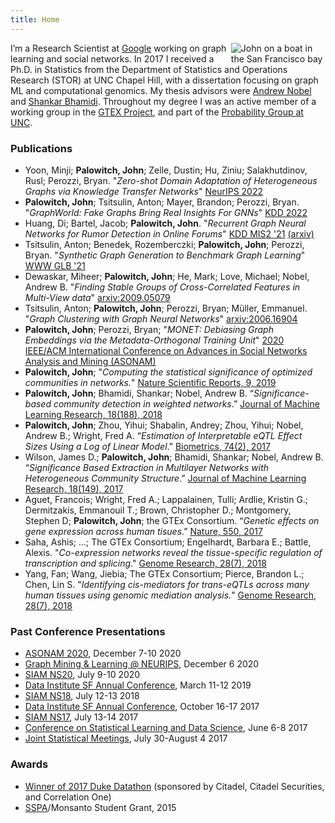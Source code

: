 ```yaml
---
title: Home
---
```


<img src="DSC_3738.JPG" style="max-width:30%;min-width:120px;float:right;" alt="John on a boat in the San Francisco bay" />

I’m a Research Scientist at [Google](http://hooli.com/) working on graph learning and social networks. In 2017 I received a Ph.D. in Statistics from the Department of Statistics and Operations Research (STOR) at UNC Chapel Hill, with a dissertation focusing on graph ML and computational genomics. My thesis advisors were [Andrew Nobel](http://nobel.web.unc.edu/) and [Shankar Bhamidi](http://shankarbhamidi.web.unc.edu/). Throughout my degree I was an active member of a working group in the [GTEX Project](https://commonfund.nih.gov/GTEx), and part of the [Probability Group at UNC](http://probabilitygroup.web.unc.edu/).

### Publications

* Yoon, Minji; __Palowitch, John__; Zelle, Dustin; Hu, Ziniu; Salakhutdinov, Rusl; Perozzi, Bryan. "*Zero-shot Domain Adaptation of Heterogeneous Graphs via Knowledge Transfer Networks*" [NeurIPS 2022](https://proceedings.neurips.cc/paper_files/paper/2022/file/af2bb2b2280d36f8842e440b4e275152-Paper-Conference.pdf)
* __Palowitch, John__; Tsitsulin, Anton; Mayer, Brandon; Perozzi, Bryan. "*GraphWorld: Fake Graphs Bring Real Insights For GNNs*" [KDD 2022](https://dl.acm.org/doi/abs/10.1145/3534678.3539203)
* Huang, Di; Bartel, Jacob; __Palowitch, John__. "*Recurrent Graph Neural Networks for Rumor Detection in Online Forums*" [KDD MIS2 '21](http://claws.cc.gatech.edu/mis2-kdd2021) [(arxiv)](https://arxiv.org/abs/2108.03548)
* Tsitsulin, Anton; Benedek, Rozemberczki; __Palowitch, John__; Perozzi, Bryan. "*Synthetic Graph Generation to Benchmark Graph Learning*" [WWW GLB '21](https://graph-learning-benchmarks.github.io/assets/papers/GLB_Synthetic_Graph_Generation_Benchmark.pdf)
* Dewaskar, Miheer; __Palowitch, John__; He, Mark; Love, Michael; Nobel, Andrew B. "*Finding Stable Groups of Cross-Correlated Features in Multi-View data*" [arxiv:2009.05079](https://arxiv.org/pdf/2009.05079.pdf)
* Tsitsulin, Anton; __Palowitch, John__; Perozzi, Bryan; Müller, Emmanuel. "*Graph Clustering with Graph Neural Networks*" [arxiv:2006.16904](https://arxiv.org/abs/2006.16904)
* __Palowitch, John__; Perozzi, Bryan; "*MONET: Debiasing Graph Embeddings via the Metadata-Orthogonal Training Unit*" [2020 IEEE/ACM International Conference on Advances in Social Networks Analysis and Mining (ASONAM)](https://ieeexplore.ieee.org/abstract/document/9381348)
* __Palowitch, John__; "*Computing the statistical significance of optimized communities in networks.*" [Nature Scientific Reports, 9, 2019](https://www.nature.com/articles/s41598-019-54708-8)
* __Palowitch, John__; Bhamidi, Shankar; Nobel, Andrew B. “*Significance-based community detection in weighted networks*.” [Journal of Machine Learning Research, 18(188), 2018](http://www.jmlr.org/papers/v18/17-377.html)
* __Palowitch, John__; Zhou, Yihui; Shabalin, Andrey; Zhou, Yihui; Nobel, Andrew B.; Wright, Fred A. “*Estimation of Interpretable eQTL Effect Sizes Using a Log of Linear Model*.” [Biometrics, 74(2), 2017](https://onlinelibrary.wiley.com/doi/abs/10.1111/biom.12810)
* Wilson, James D.; __Palowitch, John__; Bhamidi, Shankar; Nobel, Andrew B. “*Significance Based Extraction in Multilayer Networks with Heterogeneous Community Structure*.” [Journal of Machine Learning Research, 18(149), 2017](http://www.jmlr.org/papers/v18/16-645.html)
* Aguet, Francois; Wright, Fred A.; Lappalainen, Tulli; Ardlie, Kristin G.; Dermitzakis, Emmanouil T.; Brown, Christopher D.; Montgomery, Stephen D; __Palowitch, John__; the GTEx Consortium. “*Genetic effects on gene expression across human tisues*.” [Nature, 550, 2017](https://www.nature.com/articles/nature24277)
* Saha, Ashis; ...; The GTEx Consortium; Engelhardt, Barbara E.; Battle, Alexis. "*Co-expression networks reveal the tissue-specific regulation of transcription and splicing*." [Genome Research, 28(7), 2018](https://genome.cshlp.org/content/early/2017/10/06/gr.216721.116.abstract)
* Yang, Fan; Wang, Jiebia; The GTEx Consortium; Pierce, Brandon L.; Chen, Lin S. "*Identifying cis-mediators for trans-eQTLs across many human tissues using genomic mediation analysis.*" [Genome Research, 28(7), 2018](https://genome.cshlp.org/content/27/11/1859)

### Past Conference Presentations
* [ASONAM 2020](http://asonam.cpsc.ucalgary.ca/2020/), December 7-10 2020
* [Graph Mining & Learning @ NEURIPS](https://gm-neurips-2020.github.io/), December 6 2020
* [SIAM NS20](https://www.siam.org/conferences/cm/conference/ns20), July 9-10 2020
* [Data Institute SF Annual Conference](http://www.sfdatainstitute.org/conference.html), March 11-12 2019
* [SIAM NS18](https://www.siam.org/meetings/ns18/), July 12-13 2018
* [Data Institute SF Annual Conference](http://www.sfdatainstitute.org/conference.html), October 16-17 2017
* [SIAM NS17](http://www.siam.org/meetings/ns17/), July 13-14 2017
* [Conference on Statistical Learning and Data Science](http://www.unc.edu/~yfliu/sldm2016/index.html), June 6-8 2017
* [Joint Statistical Meetings](https://www.amstat.org/meetings/jsm/2016/), July 30-August 4 2017

### Awards

* [Winner of 2017 Duke Datathon](http://www.dailytarheel.com/article/2017/04/unc-team-wins-20000-and-a-chance-at-a-job-from-datathon) (sponsored by Citadel, Citadel Securities, and Correlation One)
* [SSPA](http://community.amstat.org/sspa/home)/Monsanto Student Grant, 2015
